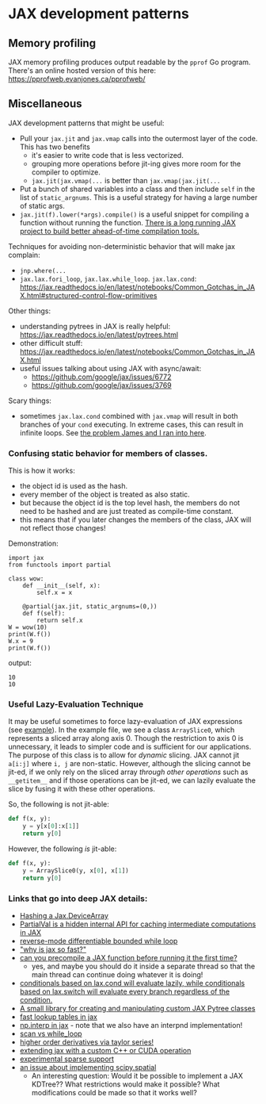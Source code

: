 # JAX development patterns

## Memory profiling

JAX memory profiling produces output readable by the `pprof` Go program. There's an online hosted version of this here: https://pprofweb.evanjones.ca/pprofweb/

## Miscellaneous
JAX development patterns that might be useful:

- Pull your `jax.jit` and `jax.vmap` calls into the outermost layer of the code. This has two benefits
  - it's easier to write code that is less vectorized.
  - grouping more operations before jit-ing gives more room for the compiler to optimize.
  - `jax.jit(jax.vmap(...` is better than `jax.vmap(jax.jit(...`
- Put a bunch of shared variables into a class and then include `self` in the list of `static_argnums`. This is a useful strategy for having a large number of static args.
- `jax.jit(f).lower(*args).compile()` is a useful snippet for compiling a function without running the function. [There is a long running JAX project to build better ahead-of-time compilation tools.](https://github.com/google/jax/issues/7733)

Techniques for avoiding non-deterministic behavior that will make jax complain:

- `jnp.where(...`
- `jax.lax.fori_loop`, `jax.lax.while_loop`. `jax.lax.cond`: https://jax.readthedocs.io/en/latest/notebooks/Common_Gotchas_in_JAX.html#structured-control-flow-primitives

Other things:

- understanding pytrees in JAX is really helpful: https://jax.readthedocs.io/en/latest/pytrees.html
- other difficult stuff: https://jax.readthedocs.io/en/latest/notebooks/Common_Gotchas_in_JAX.html
- useful issues talking about using JAX with async/await:
  - https://github.com/google/jax/issues/6772
  - https://github.com/google/jax/issues/3769

Scary things:

- sometimes `jax.lax.cond` combined with `jax.vmap` will result in both branches of your `cond` executing. In extreme cases, this can result in infinite loops. See [the problem James and I ran into here](https://github.com/pyro-ppl/numpyro/issues/1461).

### Confusing static behavior for members of classes.

This is how it works:

- the object id is used as the hash.
- every member of the object is treated as also static.
- but because the object id is the top level hash, the members do not need to be hashed and are just treated as compile-time constant.
- this means that if you later changes the members of the class, JAX will not reflect those changes!

Demonstration:

```
import jax
from functools import partial

class wow:
    def __init__(self, x):
        self.x = x

    @partial(jax.jit, static_argnums=(0,))
    def f(self):
        return self.x
W = wow(10)
print(W.f())
W.x = 9
print(W.f())
```

output:

```
10
10
```

### Useful Lazy-Evaluation Technique

It may be useful sometimes to force lazy-evaluation of JAX expressions (see [example](https://github.com/Confirm-Solutions/confirmasaurus/blob/cc197fceb543e04b01f3f5d8d70dfa4102a86ad5/research/lei/lewis/jax_wrappers.py)).
In the example file, we see a class `ArraySlice0`, which represents a sliced array along axis 0.
Though the restriction to axis 0 is unnecessary, it leads to simpler code and is sufficient for our applications.
The purpose of this class is to allow for _dynamic_ slicing.
JAX cannot jit `a[i:j]` where `i, j` are non-static.
However, although the slicing cannot be jit-ed, if we only rely on the sliced array _through other operations_
such as `__getitem__` and if those operations can be jit-ed, we can lazily evaluate the slice
by fusing it with these other operations.

So, the following is not jit-able:
```python
def f(x, y):
    y = y[x[0]:x[1]]
    return y[0]
```
However, the following _is_ jit-able:
```python
def f(x, y):
    y = ArraySlice0(y, x[0], x[1])
    return y[0]
```

### Links that go into deep JAX details:

- [Hashing a Jax.DeviceArray](https://github.com/google/jax/issues/4572#issuecomment-709809897)
- [PartialVal is a hidden internal API for caching intermediate computations in JAX](https://github.com/google/jax/discussions/9778)
- [reverse-mode differentiable bounded while loop](https://github.com/patrick-kidger/diffrax/blob/2b4e4d863c15abc7143919bac7825090bbfe50be/diffrax/misc/bounded_while_loop.py)
- ["why is jax so fast?"](https://github.com/google/jax/discussions/11078)
- [can you precompile a JAX function before running it the first time?](https://github.com/google/jax/discussions/11600)
  - yes, and maybe you should do it inside a separate thread so that the main thread can continue doing whatever it is doing!
- [conditionals based on lax.cond will evaluate lazily, while conditionals based on lax.switch will evaluate every branch regardless of the condition.](https://github.com/google/jax/discussions/11153)
- [A small library for creating and manipulating custom JAX Pytree classes](https://cgarciae.github.io/treeo/)
- [fast lookup tables in jax](https://github.com/google/jax/discussions/10475)
- [np.interp in jax](https://github.com/google/jax/issues/3860) - note that we also have an interpnd implementation!
- [scan vs while_loop](https://github.com/google/jax/discussions/3850)
- [higher order derivatives via taylor series!](https://jax.readthedocs.io/en/latest/jax.experimental.jet.html)
- [extending jax with a custom C++ or CUDA operation](https://github.com/dfm/extending-jax)
- [experimental sparse support](https://jax.readthedocs.io/en/latest/jax.experimental.sparse.html)
- [an issue about implementing scipy.spatial](https://github.com/google/jax/issues/9235)
  - An interesting question: Would it be possible to implement a JAX KDTree?? What restrictions would make it possible? What modifications could be made so that it works well?
